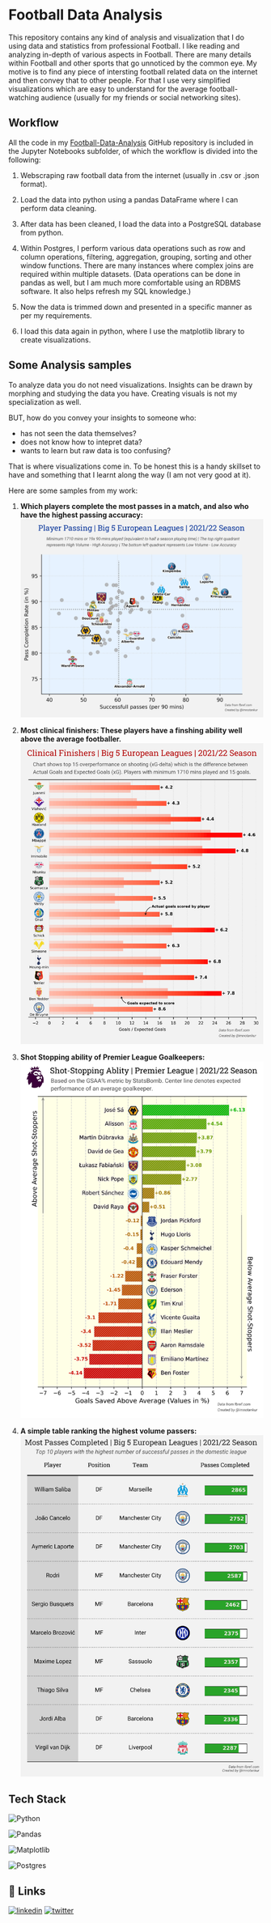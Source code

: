  # Football Data Analysis
This repository contains any kind of analysis and visualization that I do using data and statistics from professional Football. I like reading and analyzing in-depth of various aspects in Football. There are many details within Football and other sports that go unnoticed by the common eye. My motive is to find any piece of intersting football related data on the internet and then convey that to other people. For that I use very simplified visualizations which are easy to understand for the average football-watching audience (usually for my friends or social networking sites).

## Workflow
All the code in my [Football-Data-Analysis](https://github.com/shadeszn/Football-Data-Analysis) GitHub repository is included in the Jupyter Notebooks subfolder, of which the workflow is divided into the following:

1. Webscraping raw football data from the internet (usually in .csv or .json format).
2. Load the data into python using a pandas DataFrame where I can perform data cleaning.
3. After data has been cleaned, I load the data into a PostgreSQL database from python.
4. Within Postgres, I perform various data operations such as row and column operations, filtering, aggregation, grouping, sorting and other window functions. There are many instances where complex joins are required within multiple datasets.
(Data operations can be done in pandas as well, but I am much more comfortable using an RDBMS software. It also helps refresh my SQL knowledge.)

5. Now the data is trimmed down and presented in a specific manner as per my requirements.
6. I load this data again in python, where I use the matplotlib library to create visualizations.


## Some Analysis samples
To analyze data you do not need visualizations. Insights can be drawn by morphing and studying the data you have. Creating visuals is not my specialization as well.

BUT, how do you convey your insights to someone who:
* has not seen the data themselves?
* does not know how to intepret data?
* wants to learn but raw data is too confusing?

That is where visualizations come in. To be honest this is a handy skillset to have and something that I learnt along the way (I am not very good at it).

Here are some samples from my work:

1. __Which players complete the most passes in a match, and also who have the highest passing accuracy:__
![player passing](https://github.com/shadeszn/Football-Data-Analysis/blob/main/visualizations/passing_scatter.png)

2. __Most clinical finishers: These players have a finshing ability well above the average footballer.__
![clinical finisher](https://github.com/shadeszn/Football-Data-Analysis/blob/main/visualizations/striker_barchart.png)

3. __Shot Stopping ability of Premier League Goalkeepers:__
![shot stopping](https://github.com/shadeszn/Football-Data-Analysis/blob/main/visualizations/gsaa_barchart.png)

4. __A simple table ranking the highest volume passers:__
![most passes](https://github.com/shadeszn/Football-Data-Analysis/blob/main/visualizations/mostpasses_table.png)

## Tech Stack

![Python](https://img.shields.io/badge/python-3670A0?style=for-the-badge&logo=python&logoColor=ffdd54)

![Pandas](https://img.shields.io/badge/pandas-%23150458.svg?style=for-the-badge&logo=pandas&logoColor=white)

![Matplotlib](https://img.shields.io/badge/Matplotlib-%23ffffff.svg?style=for-the-badge&logo=Matplotlib&logoColor=black)

![Postgres](https://img.shields.io/badge/postgres-%23316192.svg?style=for-the-badge&logo=postgresql&logoColor=white)



## 🔗 Links
[![linkedin](https://img.shields.io/badge/linkedin-0A66C2?style=for-the-badge&logo=linkedin&logoColor=white)](https://www.linkedin.com/in/not-ankurbiswas/)
[![twitter](https://img.shields.io/badge/twitter-1DA1F2?style=for-the-badge&logo=twitter&logoColor=white)](https://twitter.com/imnotAnkur)
